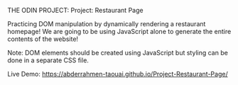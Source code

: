 THE ODIN PROJECT: Project: Restaurant Page

Practicing DOM manipulation by dynamically rendering a restaurant homepage!  We are going to be using JavaScript alone to generate the entire contents of the website!

Note: DOM elements should be created using JavaScript but styling can be done in a separate CSS file.

Live Demo: https://abderrahmen-taouai.github.io/Project-Restaurant-Page/
